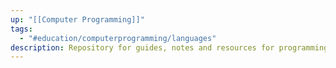 ```yaml
---
up: "[[Computer Programming]]"
tags:
  - "#education/computerprogramming/languages"
description: Repository for guides, notes and resources for programming languages.
---
```

